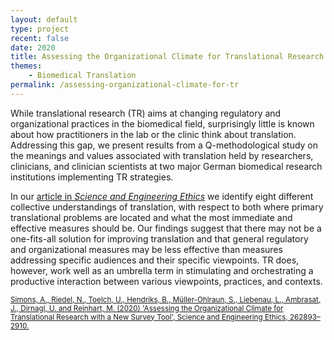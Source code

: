 ```yaml
---
layout: default
type: project
recent: false
date: 2020
title: Assessing the Organizational Climate for Translational Research with a New Survey Tool
themes: 
    - Biomedical Translation
permalink: /assessing-organizational-climate-for-tr
---
```


While translational research (TR) aims at changing regulatory and organizational practices in the biomedical field, surprisingly little is known about how practitioners in the lab or the clinic think about translation. Addressing this gap, we present results from a Q-methodological study on the meanings and values associated with translation held by researchers, clinicians, and clinician scientists at two major German biomedical research institutions implementing TR strategies. 

In our [article in *Science and Engineering Ethics*](https://doi.org/10.1007/s11948-020-00234-0) we identify eight different collective understandings of translation, with respect to both where primary translational problems are located and what the most immediate and effective measures should be. Our findings suggest that there may not be a one-fits-all solution for improving translation and that general regulatory and organizational measures may be less effective than measures addressing specific audiences and their specific viewpoints. TR does, however, work well as an umbrella term in stimulating and orchestrating a productive interaction between various viewpoints, practices, and contexts.

<small>
    <a href="https://doi.org/10.1007/s11948-020-00234-0">
        Simons, A., Riedel, N., Toelch, U., Hendriks, B., Müller-Ohlraun, S., Liebenau, L., Ambrasat, J., Dirnagl, U. and Reinhart, M. (2020) 'Assessing the Organizational Climate for Translational Research with a New Survey Tool', Science and Engineering Ethics, 262893–2910.
    </a>
</small>
